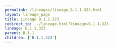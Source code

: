 ```yaml
---
permalink: /lineages/lineage_B.1.1.323.html
layout: lineage_page
title: Lineage B.1.1.323
redirect_to: ../lineage.html?lineage=B.1.1.323
lineage: B.1.1.323
parent: B.1.1
children: ['B.1.1.323']
---
```

